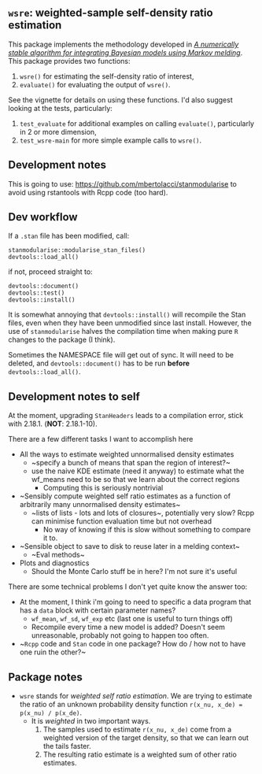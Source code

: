 ## `wsre`: weighted-sample self-density ratio estimation

This package implements the methodology developed in [_A numerically stable algorithm for integrating Bayesian models using Markov melding_](https://arxiv.org/abs/2001.08038).
This package provides two functions:
1. `wsre()` for estimating the self-density ratio of interest,
2. `evaluate()` for evaluating the output of `wsre()`.

See the vignette for details on using these functions. 
I'd also suggest looking at the tests, particularly:

1. `test_evaluate` for additional examples on calling `evaluate()`, particularly in 2 or more dimension,
2. `test_wsre-main` for more simple example calls to `wsre()`.

## Development notes 

This is going to use:
https://github.com/mbertolacci/stanmodularise
to avoid using rstantools with Rcpp code (too hard).

## Dev workflow

If a `.stan` file has been modified, call:
```
stanmodularise::modularise_stan_files()
devtools::load_all()
```
if not, proceed straight to:
```
devtools::document()
devtools::test()
devtools::install()
```

It is somewhat annoying that `devtools::install()` will recompile the Stan 
files, even when they have been unmodified since last install. However, the
use of `stanmodularise` halves the compilation time when making pure `R` changes
to the package (I think).

Sometimes the NAMESPACE file will get out of sync. It will need to be deleted,
and `devtools::document()` has to be run __before__ `devtools::load_all()`.

## Development notes to self

At the moment, upgrading `StanHeaders` leads to a compilation error, stick with     2.18.1. (__NOT__: 2.18.1-10).

There are a few different tasks I want to accomplish here

- All the ways to estimate weighted unnormalised density estimates
    - ~specify a bunch of means that span the region of interest?~
    - use the naive KDE estimate (need it anyway) to estimate what the wf_means need to be so that we learn about the correct regions
        - Computing this is seriously nontrivial
- ~Sensibly compute weighted self ratio estimates as a function of arbitrarily many unnormalised density estimates~
    - ~lists of lists - lots and lots of closures~, potentially very slow? Rcpp can minimise function evaluation time but not overhead
        - No way of knowing if this is slow without something to compare it to.
- ~Sensible object to save to disk to reuse later in a melding context~
  - ~Eval methods~
- Plots and diagnostics
  - Should the Monte Carlo stuff be in here? I'm not sure it's useful

There are some technical problems I don't yet quite know the answer too:

- At the moment, I think i'm going to need to specific a data program that has a `data` block with certain parameter names? 
    - `wf_mean`, `wf_sd`, `wf_exp` etc (last one is useful to turn things off)
    - Recompile every time a new model is added? Doesn't seem unreasonable, probably not going to happen too often.
- ~`Rcpp` code and `Stan` code in one package? How do / how not to have one ruin the other?~

## Package notes

- `wsre` stands for _weighted self ratio estimation_. We are trying to estimate the ratio of an unknown probability density function `r(x_nu, x_de) = p(x_nu) / p(x_de)`.
    - It is _weighted_ in two important ways.
        1. The samples used to estimate `r(x_nu, x_de)` come from a weighted version of the target density, so that we can learn out the tails faster.
        1. The resulting ratio estimate is a weighted sum of other ratio estimates.
